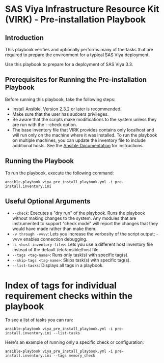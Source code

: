 # SAS Viya Infrastructure Resource Kit (VIRK) - Pre-installation Playbook

## Introduction
This playbook verifies and optionally performs many of the tasks that are required to prepare the environment for a typical SAS Viya deployment.

Use this playbook to prepare for a deployment of SAS Viya 3.3.

## Prerequisites for Running the Pre-installation Playbook
Before running this playbook, take the following steps:
* Install Ansible. Version 2.3.2 or later is recommended.
* Make sure that the user has sudoers privileges.
* Be aware that the scripts make modifications to the system unless they are run with the --check option.
* The base inventory file that VIRK provides contains only localhost and will run only on the machine where it was installed. To run the playbook on multiple machines, you can update the inventory file to include additional hosts. See the [Ansible Documentation](http://docs.ansible.com/ansible/latest/intro_inventory.html) for instructions.

## Running the Playbook
To run the playbook, execute the following command:
  ```
  ansible-playbook viya_pre_install_playbook.yml -i pre-install.inventory.ini
  ```

## Useful Optional Arguments
* ```--check```: Executes a "dry run" of the playbook. Runs the playbook without making changes to the system. Any modules that are instrumented to support "check mode"  will report the changes that they would have made rather than make them.
* ```-v through -vvvv```: Lets you increase the verbosity of the script output; -vvvv enables connection debugging.
* ```-i <host-inventory-file>```: Lets you use a different host inventory file instead of the default /etc/ansible/host file.
* ```--tags <tag-name>```: Runs only task(s) with specific tag(s).
* ```--skip-tags <tag-name>```: Skips task(s) with specific tag(s).
* ```--list-tasks```: Displays all tags in a playbook.

# Index of tags for individual requirement checks within the playbook
To see a list of tasks you can run:
  ```
  ansible-playbook viya_pre_install_playbook.yml -i pre-install.inventory.ini --list-tasks
  ```
Here's an example of running only a specific check or configuration:
  ```
  ansible-playbook viya_pre_install_playbook.yml -i pre-install.inventory.ini --tags memory_check
  ```
